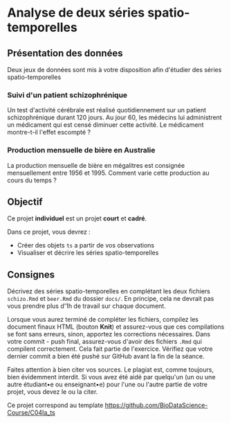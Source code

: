 # Analyse de deux séries spatio-temporelles

## Présentation des données

Deux jeux de données sont mis à votre disposition afin d'étudier des séries spatio-temporelles

### Suivi d'un patient schizophrénique

Un test d'activité cérébrale est réalisé quotidiennement sur un patient schizophrénique durant 120 jours. Au jour 60, les médecins lui administrent un médicament qui est censé diminuer cette activité. Le médicament montre-t-il l'effet escompté ?

### Production mensuelle de bière en Australie

La production mensuelle de bière en mégalitres est consignée mensuellement entre 1956 et 1995. Comment varie cette production au cours du temps ?

## Objectif

Ce projet **individuel** est un projet **court** et **cadré**.

Dans ce projet, vous devrez :

-   Créer des objets `ts` a partir de vos observations
-   Visualiser et décrire les séries spatio-temporelles

## Consignes

Décrivez des séries spatio-temporelles en complétant les deux fichiers `schizo.Rmd` et `beer.Rmd` du dossier `docs/`. En principe, cela ne devrait pas vous prendre plus d'1h de travail sur chaque document.

Lorsque vous aurez terminé de compléter les fichiers, compilez les document finaux HTML (bouton **Knit**) et assurez-vous que ces compilations se font sans erreurs, sinon, apportez les corrections nécessaires. Dans votre commit - push final, assurez-vous d'avoir des fichiers `.Rmd` qui compilent correctement. Cela fait partie de l'exercice. Vérifiez que votre dernier commit a bien été pushé sur GitHub avant la fin de la séance.

Faites attention à bien citer vos sources. Le plagiat est, comme toujours, bien évidemment interdit. Si vous avez été aidé par quelqu'un (un ou une autre étudiant•e ou enseignant•e) pour l'une ou l'autre partie de votre projet, vous devez le ou la citer.

Ce projet correspond au template <https://github.com/BioDataScience-Course/C04Ia_ts>
